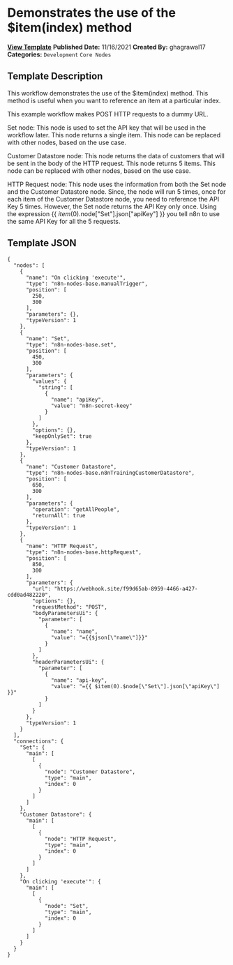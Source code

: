 # Demonstrates the use of the $item(index) method

**[View Template](https://n8n.io/workflows/1330-/)**  **Published Date:** 11/16/2021  **Created By:** ghagrawal17  **Categories:** `Development` `Core Nodes`  

## Template Description

This workflow demonstrates the use of the $item(index) method. This method is useful when you want to reference an item at a particular index.

This example workflow makes POST HTTP requests to a dummy URL.



Set node: This node is used to set the API key that will be used in the workflow later. This node returns a single item. This node can be replaced with other nodes, based on the use case.

Customer Datastore node: This node returns the data of customers that will be sent in the body of the HTTP request. This node returns 5 items. This node can be replaced with other nodes, based on the use case.

HTTP Request node: This node uses the information from both the Set node and the Customer Datastore node. Since, the node will run 5 times, once for each item of the Customer Datastore node, you need to reference the API Key 5 times. However, the Set node returns the API Key only once. Using the expression {{ $item(0).$node["Set"].json["apiKey"] }} you tell n8n to use the same API Key for all the 5 requests.

## Template JSON

```
{
  "nodes": [
    {
      "name": "On clicking 'execute'",
      "type": "n8n-nodes-base.manualTrigger",
      "position": [
        250,
        300
      ],
      "parameters": {},
      "typeVersion": 1
    },
    {
      "name": "Set",
      "type": "n8n-nodes-base.set",
      "position": [
        450,
        300
      ],
      "parameters": {
        "values": {
          "string": [
            {
              "name": "apiKey",
              "value": "n8n-secret-keey"
            }
          ]
        },
        "options": {},
        "keepOnlySet": true
      },
      "typeVersion": 1
    },
    {
      "name": "Customer Datastore",
      "type": "n8n-nodes-base.n8nTrainingCustomerDatastore",
      "position": [
        650,
        300
      ],
      "parameters": {
        "operation": "getAllPeople",
        "returnAll": true
      },
      "typeVersion": 1
    },
    {
      "name": "HTTP Request",
      "type": "n8n-nodes-base.httpRequest",
      "position": [
        850,
        300
      ],
      "parameters": {
        "url": "https://webhook.site/f99d65ab-8959-4466-a427-cdd0ad482220",
        "options": {},
        "requestMethod": "POST",
        "bodyParametersUi": {
          "parameter": [
            {
              "name": "name",
              "value": "={{$json[\"name\"]}}"
            }
          ]
        },
        "headerParametersUi": {
          "parameter": [
            {
              "name": "api-key",
              "value": "={{ $item(0).$node[\"Set\"].json[\"apiKey\"] }}"
            }
          ]
        }
      },
      "typeVersion": 1
    }
  ],
  "connections": {
    "Set": {
      "main": [
        [
          {
            "node": "Customer Datastore",
            "type": "main",
            "index": 0
          }
        ]
      ]
    },
    "Customer Datastore": {
      "main": [
        [
          {
            "node": "HTTP Request",
            "type": "main",
            "index": 0
          }
        ]
      ]
    },
    "On clicking 'execute'": {
      "main": [
        [
          {
            "node": "Set",
            "type": "main",
            "index": 0
          }
        ]
      ]
    }
  }
}
```
